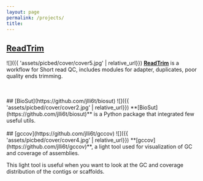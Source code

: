 ```yaml
---
layout: page
permalink: /projects/
title:     
---
```


## [ReadTrim](ttps://github.com/jlli6t/ReadTrim)
![]({{ 'assets/picbed/cover/cover5.jpg' | relative_url}})
**[ReadTrim](https://github.com/jlli6t/ReadTrim)** is a workflow for Short read QC, includes modules for adapter, duplicates, poor quality ends trimming.

<br>
<br>
## [BioSut](https://github.com/jlli6t/biosut)
![]({{ 'assets/picbed/cover/cover2.jpg' | relative_url}})
**[BioSut](https://github.com/jlli6t/biosut)** is a Python package that integrated few useful utils.

<br>
<br>
## [gccov](https://github.com/jlli6t/gccov)
![]({{ 'assets/picbed/cover/cover4.jpg' | relative_url}})
**[gccov](https://github.com/jlli6t/gccov)**, a light tool used for visualization of GC and coverage of assemblies.

This light tool is useful when you want to look at the GC and coverage distribution of the contigs or scaffolds.
